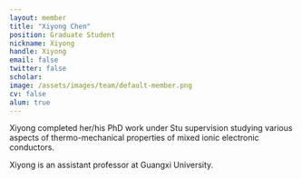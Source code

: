 ```yaml
---
layout: member
title: "Xiyong Chen"
position: Graduate Student
nickname: Xiyong
handle: Xiyong
email: false
twitter: false
scholar: 
image: /assets/images/team/default-member.png
cv: false
alum: true
---
```

Xiyong completed her/his PhD work under Stu supervision studying various aspects of thermo-mechanical properties of mixed ionic electronic conductors.

Xiyong is an assistant professor at Guangxi University.

[Dr. Adler]: /team/stu-adler
[University of Washington]: http://www.washington.edu
[Chemical Engineering]: http://cheme.washington.edu
